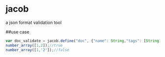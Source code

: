 jacob
=====

a json format validation tool


##use case

```javascript
var doc_validate = jacob.define("doc", {"name": String,"tags": [String],"comments":[String],});
number_array([1,2]);//true
number_array([1,'2']);//false
```






